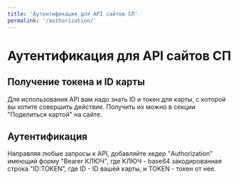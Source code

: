 ```yaml
---
title: 'Аутентификация для API сайтов СП'
permalink: '/authorization/'
---
```


# Аутентификация для API сайтов СП

## Получение токена и ID карты

Для использования API вам надо знать ID и токен для карты, с которой вы хотите совершить действие. Получить их можно в секции "Поделиться картой" на сайте.

## Аутентификация

Направляя любые запросы к API, добавляйте хедер "Authorization" имеющий форму "Bearer КЛЮЧ", где КЛЮЧ - base64 закодированная строка "ID:TOKEN", где ID - ID вашей карты, и TOKEN - токен от нее.
